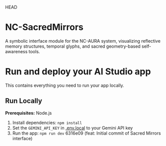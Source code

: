 HEAD
# NC-SacredMirrors
A symbolic interface module for the NC-AURA system, visualizing reflective memory structures, temporal glyphs, and sacred geometry-based self-awareness tools.

# Run and deploy your AI Studio app

This contains everything you need to run your app locally.

## Run Locally

**Prerequisites:**  Node.js


1. Install dependencies:
   `npm install`
2. Set the `GEMINI_API_KEY` in [.env.local](.env.local) to your Gemini API key
3. Run the app:
   `npm run dev`
6316e09 (feat: Initial commit of Sacred Mirrors interface)
